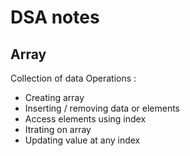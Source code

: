 # DSA notes
## Array
Collection  of data
Operations :

 - Creating array
 - Inserting / removing data or elements
 - Access elements using index
 - Itrating on array
 - Updating value at any index

